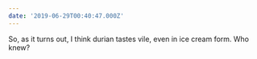 ```yaml
---
date: '2019-06-29T00:40:47.000Z'
---
```


So, as it turns out, I think durian tastes vile, even in ice cream form. Who knew?
